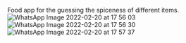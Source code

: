 Food app for the guessing the spiceness of different items.
![WhatsApp Image 2022-02-20 at 17 56 03](https://user-images.githubusercontent.com/91696972/154843587-757a5c4a-3b7b-4696-9085-09a6315a9d4f.jpeg)
![WhatsApp Image 2022-02-20 at 17 56 30](https://user-images.githubusercontent.com/91696972/154843595-e8200a88-7bc6-4f01-911e-7372b149f3e3.jpeg)
![WhatsApp Image 2022-02-20 at 17 57 37](https://user-images.githubusercontent.com/91696972/154843600-cb744007-6814-43b0-8293-2dcc10acd763.jpeg)
